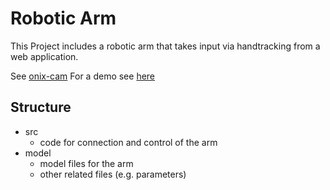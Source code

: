 # Robotic Arm

This Project includes a robotic arm that takes input via handtracking from a web application.

See [onix-cam](https://github.com/DotNaos/onix-cam)
For a demo see [here](https://onix-cam.vercel.app/)

## Structure
- src
  - code for connection and control of the arm
- model
  - model files for the arm
  - other related files (e.g. parameters)
